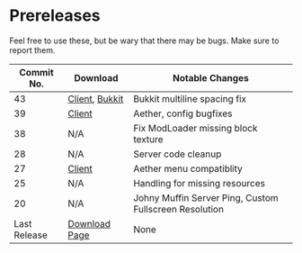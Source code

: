 # Prereleases
Feel free to use these, but be wary that there may be bugs. Make sure to report them.

| Commit No.    | Download      | Notable Changes |
| ------------- | ------------- | --------------- |
| 43 | [Client](https://www.mediafire.com/file/gbxt58iy20hcf1j), [Bukkit](https://www.mediafire.com/file/wca04ix0tasn1lm) | Bukkit multiline spacing fix |
| 39 | [Client](https://www.mediafire.com/file/007w95uxobnt4xp) | Aether, config bugfixes |
| 38 | N/A | Fix ModLoader missing block texture |
| 28 | N/A | Server code cleanup |
| 27 | [Client](https://www.mediafire.com/file/vu9xxymqffdgwrn) | Aether menu compatiblity |
| 25 | N/A | Handling for missing resources |
| 20 | N/A | Johny Muffin Server Ping, Custom Fullscreen Resolution |
| Last Release  | [Download Page][release_downloads] | None |

[release_downloads]: https://minecraft.gamepedia.com/Programs_and_editors/Mod_Coder_Pack#Downloads
